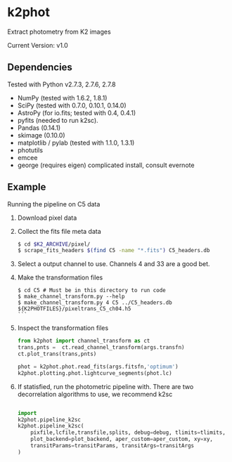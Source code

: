 # k2phot 

Extract photometry from K2 images

Current Version: v1.0

## Dependencies ##

Tested with Python v2.7.3, 2.7.6, 2.7.8

- NumPy (tested with 1.6.2, 1.8.1)
- SciPy (tested with 0.7.0, 0.10.1, 0.14.0)
- AstroPy (for io.fits; tested with 0.4, 0.4.1)
- pyfits (needed to run k2sc).
- Pandas (0.14.1)
- skimage (0.10.0)
- matplotlib / pylab (tested with 1.1.0, 1.3.1)
- photutils
- emcee
- george (requires eigen) complicated install, consult evernote


## Example

Running the pipeline on C5 data

1. Download pixel data

1. Collect the fits file meta data
   ```bash
   $ cd $K2_ARCHIVE/pixel/
   $ scrape_fits_headers $(find C5 -name "*.fits") C5_headers.db
   ```

1. Select a output channel to use. Channels 4 and 33 are a good bet.

1. Make the transformation files
   ````
   $ cd C5 # Must be in this directory to run code
   $ make_channel_transform.py --help
   $ make_channel_transform.py 4 C5 ../C5_headers.db ${K2PHOTFILES}/pixeltrans_C5_ch04.h5
   ```

1. Inspect the transformation files
   ```python 
   from k2phot import channel_transform as ct
   trans,pnts =  ct.read_channel_transform(args.transfn)
   ct.plot_trans(trans,pnts)

   phot = k2phot.phot.read_fits(args.fitsfn,'optimum')
   k2phot.plotting.phot.lightcurve_segments(phot.lc)   
   ```

1. If statisfied, run the photometric pipeline with. There are two decorrelation algorithms to use, we recommend k2sc
   ```python 

   import 
   k2phot.pipeline_k2sc
   k2phot.pipeline_k2sc(
       pixfile,lcfile,transfile,splits, debug=debug, tlimits=tlimits, tex=tex,
       plot_backend=plot_backend, aper_custom=aper_custom, xy=xy,
       transitParams=transitParams, transitArgs=transitArgs
   )
   ```
